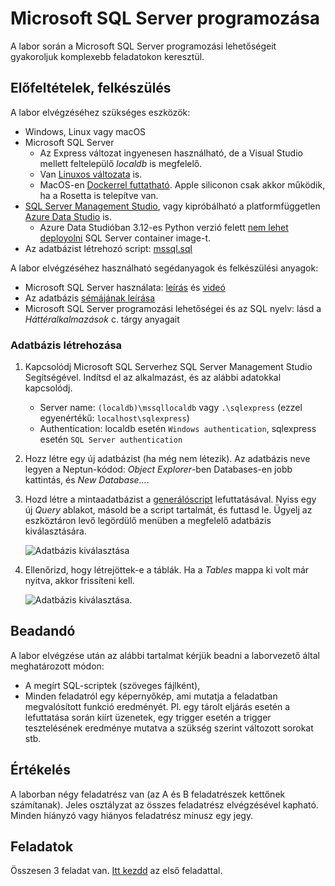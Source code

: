 # Microsoft SQL Server programozása

A labor során a Microsoft SQL Server programozási lehetőségeit gyakoroljuk komplexebb feladatokon keresztül.

## Előfeltételek, felkészülés

A labor elvégzéséhez szükséges eszközök:

- Windows, Linux vagy macOS
- Microsoft SQL Server
  - Az Express változat ingyenesen használható, de a Visual Studio mellett feltelepülő _localdb_ is megfelelő.
  - Van [Linuxos változata](https://docs.microsoft.com/en-us/sql/linux/sql-server-linux-setup) is.
  - MacOS-en [Dockerrel futtatható](https://devblogs.microsoft.com/azure-sql/development-with-sql-in-containers-on-macos/). Apple siliconon csak akkor működik, ha a Rosetta is telepítve van.
- [SQL Server Management Studio](https://docs.microsoft.com/en-us/sql/ssms/download-sql-server-management-studio-ssms), vagy kipróbálható a platformfüggetlen [Azure Data Studio](https://docs.microsoft.com/en-us/sql/azure-data-studio/download) is.
  - Azure Data Studióban 3.12-es Python verzió felett [nem lehet deployolni](https://github.com/microsoft/azuredatastudio/issues/25327) SQL Server container image-t.
- Az adatbázist létrehozó script: [mssql.sql](https://raw.githubusercontent.com/BMEVIAUBB04/gyakorlat-mssql/master/mssql.sql)

A labor elvégzéséhez használható segédanyagok és felkészülési anyagok:

- Microsoft SQL Server használata: [leírás](https://github.com/BMEVIAUBB04/gyakorlat-mssql/blob/master/mssql-hasznalat.md) és [videó](https://web.microsoftstream.com/video/e3a83d16-b5c4-4fe9-b027-703347951621)
- Az adatbázis [sémájának leírása](https://github.com/BMEVIAUBB04/gyakorlat-mssql/blob/master/sema.md)
- Microsoft SQL Server programozási lehetőségei és az SQL nyelv: lásd a _Háttéralkalmazások_ c. tárgy anyagait

### Adatbázis létrehozása

1. Kapcsolódj Microsoft SQL Serverhez SQL Server Management Studio Segítségével. Indítsd el az alkalmazást, és az alábbi adatokkal kapcsolódj.

   - Server name: `(localdb)\mssqllocaldb` vagy `.\sqlexpress` (ezzel egyenértékű: `localhost\sqlexpress`)
   - Authentication: localdb esetén `Windows authentication`, sqlexpress esetén `SQL Server authentication`

1. Hozz létre egy új adatbázist (ha még nem létezik). Az adatbázis neve legyen a Neptun-kódod: _Object Explorer_-ben Databases-en jobb kattintás, és _New Database..._.

1. Hozd létre a mintaadatbázist a [generálóscript](https://raw.githubusercontent.com/BMEVIAUBB04/gyakorlat-mssql/master/mssql.sql) lefuttatásával. Nyiss egy új _Query_ ablakot, másold be a script tartalmát, és futtasd le. Ügyelj az eszköztáron levő legördülő menüben a megfelelő adatbázis kiválasztására.

   ![Adatbázis kiválasztása](images/sql-management-database-dropdown.png)

1. Ellenőrizd, hogy létrejöttek-e a táblák. Ha a _Tables_ mappa ki volt már nyitva, akkor frissíteni kell.

   ![Adatbázis kiválasztása](images/sql-managment-tablak.png).

## Beadandó

A labor elvégzése után az alábbi tartalmat kérjük beadni a laborvezető által meghatározott módon:

- A megírt SQL-scriptek (szöveges fájlként),
- Minden feladatról egy képernyőkép, ami mutatja a feladatban megvalósított funkció eredményét. Pl. egy tárolt eljárás esetén a lefuttatása során kiírt üzenetek, egy trigger esetén a trigger tesztelésének eredménye mutatva a szükség szerint változott sorokat stb.

## Értékelés

A laborban négy feladatrész van (az A és B feladatrészek kettőnek számítanak). Jeles osztályzat az összes feladatrész elvégzésével kapható. Minden hiányzó vagy hiányos feladatrész mínusz egy jegy.

## Feladatok

Összesen 3 feladat van. [Itt kezdd](Feladat-1.md) az első feladattal.
